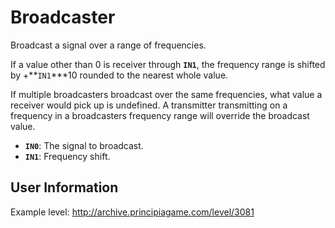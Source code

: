 # Broadcaster
Broadcast a signal over a range of frequencies.

If a value other than 0 is receiver through **`IN1`**, the frequency range is shifted by +**`IN1`***10 rounded to the nearest whole value.

If multiple broadcasters broadcast over the same frequencies, what value a receiver would pick up is undefined. A transmitter transmitting on a frequency in a broadcasters frequency range will override the broadcast value.

- **`IN0`**: The signal to broadcast.
- **`IN1`**: Frequency shift.

## User Information
Example level: http://archive.principiagame.com/level/3081